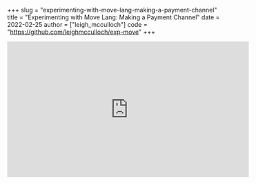 +++
slug = "experimenting-with-move-lang-making-a-payment-channel"
title = "Experimenting with Move Lang: Making a Payment Channel"
date = 2022-02-25
author = ["leigh_mcculloch"]
code = "https://github.com/leighmcculloch/exp-move"
+++

<iframe width="560" height="315" src="https://www.youtube-nocookie.com/embed/LQ1wRwv37ko" frameborder="0" allow="accelerometer; autoplay; clipboard-write; encrypted-media; gyroscope; picture-in-picture" allowfullscreen></iframe>
